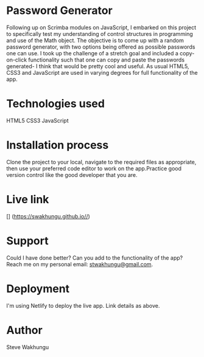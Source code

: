 # Password Generator
Following up on Scrimba modules on JavaScript, I embarked on this project to specifically test my understanding of control structures in programming and use of the Math object. The objective is to come up with a random password generator, with two options being offered as possible passwords one can use. I took up the challenge of a stretch goal and included a copy-on-click functionality such that one can copy and paste the passwords generated- I think that would be pretty cool and useful. As usual HTML5, CSS3 and JavaScript are used in varying degrees for full functionality of the app.

# Technologies used
HTML5
CSS3
JavaScript

# Installation process
Clone the project to your local, navigate to the required files as appropriate, then use your preferred code editor to work on the app.Practice good version control like the good developer that you are.

# Live link
[] (https://swakhungu.github.io//)

# Support
Could I have done better? Can you add to the functionality of the app? Reach me on my personal email: stwakhungu@gmail.com.

# Deployment
I'm using Netlify to deploy the live app. Link details as above. 

# Author
Steve Wakhungu